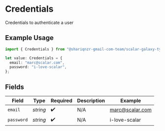 # Credentials

Credentials to authenticate a user

## Example Usage

```typescript
import { Credentials } from "@shariqnzr-gmail-com-team/scalar-galaxy-typescript/models/components";

let value: Credentials = {
  email: "marc@scalar.com",
  password: "i-love-scalar",
};
```

## Fields

| Field              | Type               | Required           | Description        | Example            |
| ------------------ | ------------------ | ------------------ | ------------------ | ------------------ |
| `email`            | *string*           | :heavy_check_mark: | N/A                | marc@scalar.com    |
| `password`         | *string*           | :heavy_check_mark: | N/A                | i-love-scalar      |